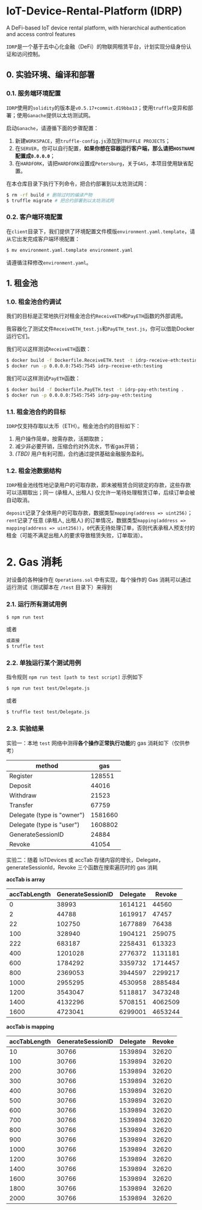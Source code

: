 # IoT-Device-Rental-Platform (IDRP)

A DeFi-based IoT device rental platform, with hierarchical authentication and access control features

`IDRP`是一个基于去中心化金融（DeFi）的物联网租赁平台，计划实现分级身份认证和访问控制。

## 0. 实验环境、编译和部署

### 0.1. 服务端环境配置

`IDRP`使用的`solidity`的版本是`v0.5.17+commit.d19bba13`；使用`truffle`变异和部署；使用`Ganache`提供以太坊测试网。

启动`Ganache`，请遵循下面的步骤配置：

1. 新建`WORKSPACE`，把`truffle-config.js`添加到`TRUFFLE PROJECTS`；
2. 在`SERVER`，你可以自行配置，**如果你想在容器运行客户端，那么请把`HOSTNAME`配置成`0.0.0.0`**；
3. 在`HARDFORK`，请把`HARDFORK`设置成`Petersburg`，关于`GAS`，本项目使用缺省配置。

在本仓库目录下执行下列命令，把合约部署到以太坊测试网：

```bash
$ rm -rf build # 删除过时的编译产物
$ truffle migrate # 把合约部署到以太坊测试网
```

### 0.2. 客户端环境配置

在`client`目录下，我们提供了环境配置文件模版`environment.yaml.template`，请从它出发完成客户端环境配置：

```bash
$ mv environment.yaml.template environment.yaml
```

请遵循注释修改`environment.yaml`。

## 1. 租金池

### 1.0. 租金池合约调试

我们的目标是正常地执行对租金池合约`ReceiveETH`和`PayETH`函数的外部调用。

我容器化了测试文件`ReceiveETH_test.js`和`PayETH_test.js`，你可以借助Docker运行它们。

我们可以这样测试`ReceiveETH`函数：

```bash
$ docker build -f Dockerfile.ReceiveETH.test -t idrp-receive-eth:testing .
$ docker run -p 0.0.0.0:7545:7545 idrp-receive-eth:testing
```

我们可以这样测试`PayETH`函数：

```bash
$ docker build -f Dockerfile.PayETH.test -t idrp-pay-eth:testing .
$ docker run -p 0.0.0.0:7545:7545 idrp-pay-eth:testing
```

### 1.1. 租金池合约的目标

`IDRP`仅支持存取以太币（ETH）。租金池合约的目标如下：

1. 用户操作简单，按需存款，活期取款；
2. 减少非必要开销，压缩合约对外流水，节省gas开销；
3. *(TBD)* 用户有利可图，合约通过提供基础金融服务盈利。

### 1.2. 租金池数据结构

`IDRP`租金池线性地记录用户的可取存款，即未被租赁合同锁定的存款，这些存款可以活期取出；同一 (承租人, 出租人) 仅允许一笔待处理租赁订单，后续订单会被自动取消。

`deposit`记录了全体用户的可取存款，数据类型`mapping(address => uint256)`；`rent`记录了任意 (承租人, 出租人) 的订单情况，数据类型`mapping(address => mapping(address => uint256))`，`0`代表无待处理订单，否则代表承租人预支付的租金（可能不满足出租人的要求导致租赁失败，订单取消）。

# 2. Gas 消耗

对设备的各种操作在 `Operations.sol` 中有实现，每个操作的 Gas 消耗可以通过运行测试（测试脚本在 `/test` 目录下）来得到

### 2.1. 运行所有测试用例
```bash
$ npm run test
```
或者
```bash
或直接
$ truffle test
```
### 2.2. 单独运行某个测试用例

指令规则 `npm run test [path to test script]` 示例如下

```bash
$ npm run test test/Delegate.js
```
或者
```bash
$ truffle test test/Delegate.js
```

### 2.3. 实验结果

实验一：本地 `test` 网络中测得**各个操作正常执行功能**的 gas 消耗如下（仅供参考）

| method                     | gas      |
| -------------------------- | -------- |
| Register                   |  128551  |
| Deposit                    |  44016   |
| Withdraw                   |  21523   |
| Transfer                   |  67759   |
| Delegate (type is "owner") |  1581660 |
| Delegate (type is "user")  |  1608802 |
| GenerateSessionID          |  24884   |
| Revoke                     |  41054   |

实验二：随着 IoTDevices 或 accTab 存储内容的增长，Delegate，generateSessionId，Revoke 三个函数在搜索遍历时的 gas 消耗

**accTab is array**

| accTabLength        | GenerateSessionID | Delegate | Revoke  |
| ------------------- | ----------------- | -------- | ------- |
|0                    |     38993         | 1614121  | 44560   | 
|2                    |     44788         | 1619917  | 47457   | 
|22                   |     102750        | 1677889  | 76438   | 
|100                  |     328940        | 1904121  | 259075  | 
|222                  |     683187        | 2258431  | 613323  | 
|400                  |     1201028       | 2776372  | 1131181 | 
|600                  |     1784292       | 3359732  | 1714457 |
|800                  |     2369053       | 3944597  | 2299217 |
|1000                 |     2955295       | 4530958  | 2885484 |
|1200                 |     3543047       | 5118817  | 3473248 |
|1400                 |     4132296       | 5708151  | 4062509 |
|1600                 |     4723041       | 6299001  | 4653244 |

**accTab is mapping**

| accTabLength        | GenerateSessionID | Delegate | Revoke |
| ------------------- | ----------------- | -------- | ------ |
|10                   |     30766         | 1539894  | 32620  | 
|100                  |     30766         | 1539894  | 32620  | 
|200                  |     30766         | 1539894  | 32620  | 
|300                  |     30766         | 1539894  | 32620  | 
|400                  |     30766         | 1539894  | 32620  |
|500                  |     30766         | 1539894  | 32620  |
|600                  |     30766         | 1539894  | 32620  |
|700                  |     30766         | 1539894  | 32620  |
|800                  |     30766         | 1539894  | 32620  |
|900                  |     30766         | 1539894  | 32620  |
|1000                 |      30766        | 1539894  | 32620  |
|1200                 |      30766        | 1539894  | 32620  |
|1400                 |      30766        | 1539894  | 32620  |
|1600                 |      30766        | 1539894  | 32620  |
|1800                 |      30766        | 1539894  | 32620  |
|2000                 |      30766        | 1539894  | 32620  |